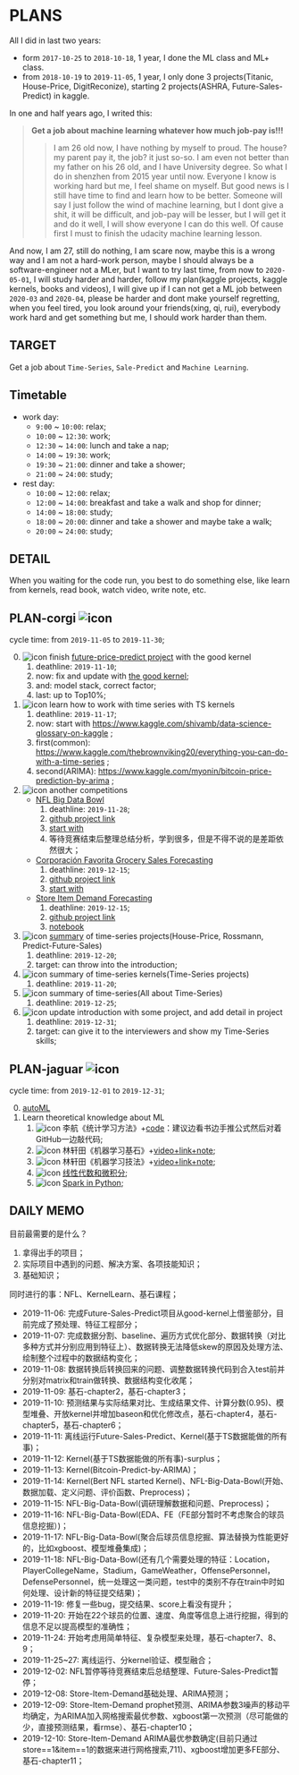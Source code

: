 # PLANS

All I did in last two years:
- form `2017-10-25` to `2018-10-18`, 1 year, I done the ML class and ML+ class.
- from `2018-10-19` to `2019-11-05`, 1 year, I only done 3 projects(Titanic, House-Price, DigitReconize), starting 2 projects(ASHRA, Future-Sales-Predict) in kaggle.

In one and half years ago, I writed this:

> **Get a job about machine learning whatever how much job-pay is!!!**<br>
>> I am 26 old now, I have nothing by myself to proud. The house? my parent pay it, the job? it just so-so. I am even not better than my father on his 26 old, and I have University degree. So what I do in shenzhen from 2015 year until now. Everyone I know is working hard but me, I feel shame on myself. But good news is I still have time to find and learn how to be better. Someone will say I just follow the wind of machine learning, but I dont give a shit, it will be difficult, and job-pay will be lesser, but I will get it and do it well, I will show everyone I can do this well. Of cause first I must to finish the udacity machine learning lesson.
    
And now, I am 27, still do nothing, I am scare now, maybe this is a wrong way and I am not a hard-work person, maybe I should always be a software-engineer not a MLer, but I want to try last time, from now to `2020-05-01`, I will study harder and harder, follow my plan(kaggle projects, kaggle kernels, books and videos), I will give up if I can not get a ML job between `2020-03` and `2020-04`, please be harder and dont make yourself regretting, when you feel tired, you look around your friends(xing, qi, rui), everybody work hard and get something but me, I should work harder than them.

## TARGET

Get a job about `Time-Series`, `Sale-Predict` and `Machine Learning`.

## Timetable

- work day:
    - `9:00` ~ `10:00`: relax;
    - `10:00` ~ `12:30`: work;
    - `12:30` ~ `14:00`: lunch and take a nap;
    - `14:00` ~ `19:30`: work;
    - `19:30` ~ `21:00`: dinner and take a shower;
    - `21:00` ~ `24:00`: study;
- rest day:
    - `10:00` ~ `12:00`: relax;
    - `12:00` ~ `14:00`: breakfast and take a walk and shop for dinner;
    - `14:00` ~ `18:00`: study;
    - `18:00` ~ `20:00`: dinner and take a shower and maybe take a walk;
    - `20:00` ~ `24:00`: study;
    
## DETAIL

When you waiting for the code run, you best to do something else, like learn from kernels, read book, watch video, write note, etc.

## PLAN-corgi ![icon](https://img.shields.io/badge/doing-70%25-green)

cycle time: from `2019-11-05` to `2019-11-30`;

0. ![icon](https://img.shields.io/badge/doing|A-90%25-green) finish [future-price-predict project](https://www.kaggle.com/holoong9291/predict-future-sales) with the good kernel
    1. deathline: `2019-11-10`;
    2. now: fix and update with [the good kernel](https://www.kaggle.com/dlarionov/feature-engineering-xgboost);
    3. and: model stack, correct factor;
    4. last: up to Top10%;
1. ![icon](https://img.shields.io/badge/done-100%25-lightgrey) learn how to work with time series with TS kernels
    1. deathline: `2019-11-17`;
    2. now: start with https://www.kaggle.com/shivamb/data-science-glossary-on-kaggle ;
    3. first(common): https://www.kaggle.com/thebrownviking20/everything-you-can-do-with-a-time-series ;
    4. second(ARIMA): https://www.kaggle.com/myonin/bitcoin-price-prediction-by-arima ;
2. ![icon](https://img.shields.io/badge/doing|A-35%25-green) another competitions
    - [NFL Big Data Bowl](https://www.kaggle.com/c/nfl-big-data-bowl-2020/data)
        1. deathline: `2019-11-28`;
        2. [github project link](https://github.com/NemoHoHaloAi/Competition/tree/master/kaggle/Topxxx-yyy-zzz-NFL-Big-Data-Bowl)
        3. [start with](https://www.kaggle.com/gertjac/regression-approach)
        4. 等待竞赛结束后整理总结分析，学到很多，但是不得不说的是差距依然很大；
    - [Corporación Favorita Grocery Sales Forecasting](https://www.kaggle.com/c/favorita-grocery-sales-forecasting)
        1. deathline: `2019-12-15`;
        2. [github project link](https://github.com/NemoHoHaloAi/Competition/tree/master/kaggle/Topxxx-yyy-zzz-Large-Grocery-Chain-Predict)
        3. [start with](https://www.kaggle.com/ceshine/lgbm-starter)
    - [Store Item Demand Forecasting](https://www.kaggle.com/c/demand-forecasting-kernels-only)
        1. deathline: `2019-12-15`;
        2. [github project link](https://github.com/NemoHoHaloAi/Competition/tree/master/kaggle/Topxxx-yyy-zzz-Store-Item-Demand-Forecasting-Challenge)
        3. [notebook](https://www.kaggle.com/holoong9291/store-item-demand-predict)
3. ![icon](https://img.shields.io/badge/todo|B-33%25-green) [summary](https://github.com/NemoHoHaloAi/Competition/tree/master/memo/Time-Series) of time-series projects(House-Price, Rossmann, Predict-Future-Sales)
    1. deathline: `2019-12-20`;
    2. target: can throw into the introduction;
4. ![icon](https://img.shields.io/badge/done-100%25-lightgrey) summary of time-series kernels(Time-Series projects)
    1. deathline: `2019-11-20`;
5. ![icon](https://img.shields.io/badge/todo-0%25-orange) summary of time-series(All about Time-Series)
    1. deathline: `2019-12-25`;
4. ![icon](https://img.shields.io/badge/todo-0%25-orange) update introduction with some project, and add detail in project
    1. deathline: `2019-12-31`;
    2. target: can give it to the interviewers and show my Time-Series skills;

## PLAN-jaguar ![icon](https://img.shields.io/badge/doing-10%25-green)

cycle time: from `2019-12-01` to `2019-12-31`;

0. [autoML](https://www.kaggle.com/practical-model-evaluation?utm_medium=email&utm_source=intercom&utm_campaign=model-evaluation-workshop)
1. Learn theoretical knowledge about ML
    1. ![icon](https://img.shields.io/badge/todo-0%25-orange) 李航《统计学习方法》+[code](https://github.com/WenDesi/lihang_book_algorithm)：建议边看书边手推公式然后对着GitHub一边敲代码;
    2. ![icon](https://img.shields.io/badge/doing|A-50%25-green) 林轩田《机器学习基石》+[video+link+note](https://github.com/NemoHoHaloAi/NTU-HsuanTienLin-MachineLearning/tree/master/Machine%20Learning%20Foundations);
    3. ![icon](https://img.shields.io/badge/todo-0%25-orange) 林轩田《机器学习技法》+[video+link+note](https://github.com/NemoHoHaloAi/NTU-HsuanTienLin-MachineLearning/tree/master/Machine%20Learning%20Techniques);
    4. ![icon](https://img.shields.io/badge/todo-0%25-orange) [线性代数和微积分](https://github.com/NemoHoHaloAi/OpenCourseCatalog);
    5. ![icon](https://img.shields.io/badge/todo-0%25-orange) [Spark in Python](http://spark.apache.org/docs/latest/api/python/index.html);

## DAILY MEMO

目前最需要的是什么？
1. 拿得出手的项目；
2. 实际项目中遇到的问题、解决方案、各项技能知识；
3. 基础知识；

同时进行的事：NFL、KernelLearn、基石课程；

- 2019-11-06: 完成Future-Sales-Predict项目从good-kernel上借鉴部分，目前完成了预处理、特征工程部分；
- 2019-11-07: 完成数据分割、baseline、遍历方式优化部分、数据转换（对比多种方式并分别应用到特征上）、数据转换无法降低skew的原因及处理方法、绘制整个过程中的数据结构变化；
- 2019-11-08: 数据转换后转换回来的问题、调整数据转换代码到合入test前并分别对matrix和train做转换、数据结构变化收尾；
- 2019-11-09: 基石-chapter2，基石-chapter3；
- 2019-11-10: 预测结果与实际结果对比、生成结果文件、计算分数(0.95)、模型堆叠、开放kernel并增加baseon和优化修改点，基石-chapter4，基石-chapter5，基石-chapter6；
- 2019-11-11: 离线运行Future-Sales-Predict、Kernel(基于TS数据能做的所有事)；
- 2019-11-12: Kernel(基于TS数据能做的所有事)-surplus；
- 2019-11-13: Kernel(Bitcoin-Predict-by-ARIMA)；
- 2019-11-14: Kernel(Bert NFL started Kernel)、NFL-Big-Data-Bowl(开始、数据加载、定义问题、评价函数、Preprocess)；
- 2019-11-15: NFL-Big-Data-Bowl(调研理解数据和问题、Preprocess)；
- 2019-11-16: NFL-Big-Data-Bowl(EDA、FE（FE部分暂时不考虑聚合的球员信息挖掘）)；
- 2019-11-17: NFL-Big-Data-Bowl(聚合后球员信息挖掘、算法替换为性能更好的，比如xgboost、模型堆叠集成)；
- 2019-11-18: NFL-Big-Data-Bowl(还有几个需要处理的特征：Location，PlayerCollegeName，Stadium，GameWeather，OffensePersonnel，DefensePersonnel，统一处理这一类问题，test中的类别不存在train中时如何处理、设计新的特征提交结果)；
- 2019-11-19: 修复一些bug，提交结果、score上看没有提升；
- 2019-11-20: 开始在22个球员的位置、速度、角度等信息上进行挖掘，得到的信息不足以提高模型的准确性；
- 2019-11-24: 开始考虑用简单特征、复杂模型来处理，基石-chapter7、8、9；
- 2019-11-25~27: 离线运行、分kernel验证、模型融合；
- 2019-12-02: NFL暂停等待竞赛结束后总结整理、Future-Sales-Predict暂停；
- 2019-12-08: Store-Item-Demand基础处理、ARIMA预测；
- 2019-12-09: Store-Item-Demand prophet预测、ARIMA参数3噪声的移动平均确定，为ARIMA加入网格搜索最优参数、xgboost第一次预测（尽可能做的少，直接预测结果，看rmse）、基石-chapter10；
- 2019-12-10: Store-Item-Demand ARIMA最优参数确定(目前只通过store==1&item==1的数据来进行网格搜索,711)、xgboost增加更多FE部分、基石-chapter11；
